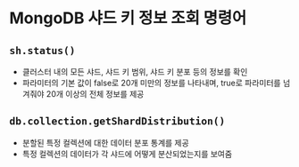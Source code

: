 # MongoDB 샤드 키 정보 조회 명령어
## `sh.status()`
- 클러스터 내의 모든 샤드, 샤드 키 범위, 샤드 키 분포 등의 정보를 확인
- 파라미터의 기본 값이 false로 20개 미만의 정보를 나타내며, true로 파라미터를 넘겨줘야 20개 이상의 전체 정보를 제공

## `db.collection.getShardDistribution()`
- 분할된 특정 컬렉션에 대한 데이터 분포 통계를 제공
- 특정 컬렉션의 데이터가 각 샤드에 어떻게 분산되었는지를 보여줌

